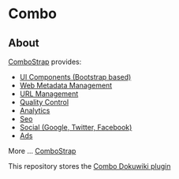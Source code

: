 # Combo


## About

[ComboStrap](https://combostrap.com) provides:

  * [UI Components (Bootstrap based)](https://combostrap.com/ui/components)
  * [Web Metadata Management](https://combostrap.com/metadata/manager)
  * [URL Management](https://combostrap.com/url/manager)
  * [Quality Control](https://combostrap.com/quality)
  * [Analytics](https://combostrap.com/analytics)
  * [Seo](https://combostrap.com/seo)
  * [Social (Google, Twitter, Facebook)](https://combostrap.com/social)
  * [Ads](https://combostrap.com/ads)

More ... [ComboStrap](https://combostrap.com)

This repository stores the [Combo Dokuwiki plugin](https://combostrap.com/combostrap#combo)
